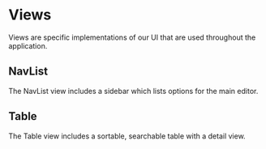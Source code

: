 # Views

Views are specific implementations of our UI that are used throughout the application.

## NavList

The NavList view includes a sidebar which lists options for the main editor.

## Table

The Table view includes a sortable, searchable table with a detail view.
